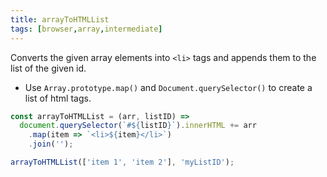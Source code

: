 ```yaml
---
title: arrayToHTMLList
tags: [browser,array,intermediate]
---
```


Converts the given array elements into `<li>` tags and appends them to the list of the given id.

- Use `Array.prototype.map()` and `Document.querySelector()` to create a list of html tags.

```js
const arrayToHTMLList = (arr, listID) => 
  document.querySelector(`#${listID}`).innerHTML += arr
    .map(item => `<li>${item}</li>`)
    .join('');
```

```js
arrayToHTMLList(['item 1', 'item 2'], 'myListID');
```
